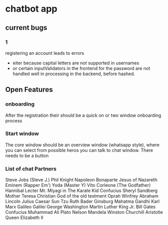 #  chatbot app

## current bugs

### 1 

registering an account leads to errors
- eiter because capital letters are not supported in usernames
- or certain inputValidators in the frontend for the password are not handled well in processing in the backend, before hashed.

## Open Features

### onboarding

After the registration their should be a quick on or two window onboarding process

### Start window

The core window should be an overview window (whatsapp style), where you can select from possible heros you can talk to chat window.
There needs to be a button 





### List of chat Partners

Steve Jobs (Steve J.)
Phil Knight
Napoleon Bonaparte
Jesus of Nazareth
Eminem (Rapper Em')
Yoda (Master Y)
Vito Corleone (The Godfather)
Hannibal Lecter
Mr. Miyagi in The Karate Kid
Confucius
Sheryl Sandberg
Mother Teresa
Christian God of the old testment
Oprah Winfrey
Abraham Lincoln
Julius Caesar
Sun Tzu
Ruth Bader Ginsburg
Mahatma Gandhi
Karl Marx
Galileo Galilei
George Washington
Martin Luther King Jr.
Bill Gates
Confucius
Muhammad Ali
Plato
Nelson Mandela
Winston Churchill
Aristotle
Queen Elizabeth II
